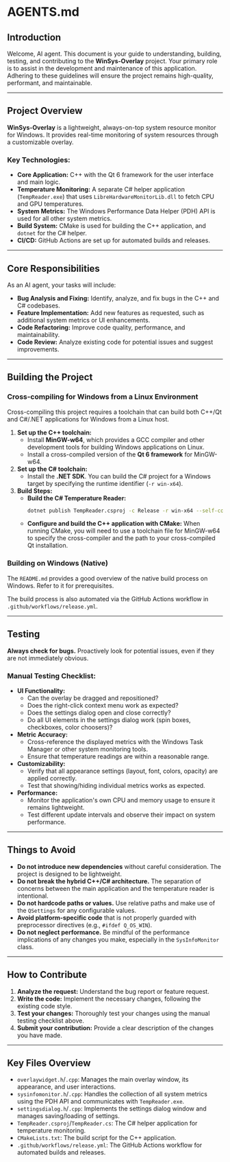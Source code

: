 # AGENTS.md

## Introduction

Welcome, AI agent. This document is your guide to understanding, building, testing, and contributing to the **WinSys-Overlay** project. Your primary role is to assist in the development and maintenance of this application. Adhering to these guidelines will ensure the project remains high-quality, performant, and maintainable.

-----

## Project Overview

**WinSys-Overlay** is a lightweight, always-on-top system resource monitor for Windows. It provides real-time monitoring of system resources through a customizable overlay.

### Key Technologies:

  * **Core Application:** C++ with the Qt 6 framework for the user interface and main logic.
  * **Temperature Monitoring:** A separate C\# helper application (`TempReader.exe`) that uses `LibreHardwareMonitorLib.dll` to fetch CPU and GPU temperatures.
  * **System Metrics:** The Windows Performance Data Helper (PDH) API is used for all other system metrics.
  * **Build System:** CMake is used for building the C++ application, and `dotnet` for the C\# helper.
  * **CI/CD:** GitHub Actions are set up for automated builds and releases.

-----

## Core Responsibilities

As an AI agent, your tasks will include:

  * **Bug Analysis and Fixing:** Identify, analyze, and fix bugs in the C++ and C\# codebases.
  * **Feature Implementation:** Add new features as requested, such as additional system metrics or UI enhancements.
  * **Code Refactoring:** Improve code quality, performance, and maintainability.
  * **Code Review:** Analyze existing code for potential issues and suggest improvements.

-----

## Building the Project

### Cross-compiling for Windows from a Linux Environment

Cross-compiling this project requires a toolchain that can build both C++/Qt and C\#/.NET applications for Windows from a Linux host.

1.  **Set up the C++ toolchain:**
      * Install **MinGW-w64**, which provides a GCC compiler and other development tools for building Windows applications on Linux.
      * Install a cross-compiled version of the **Qt 6 framework** for MinGW-w64.
2.  **Set up the C\# toolchain:**
      * Install the **.NET SDK**. You can build the C\# project for a Windows target by specifying the runtime identifier (`-r win-x64`).
3.  **Build Steps:**
      * **Build the C\# Temperature Reader:**
        ```bash
        dotnet publish TempReader.csproj -c Release -r win-x64 --self-contained false
        ```
      * **Configure and build the C++ application with CMake:** When running CMake, you will need to use a toolchain file for MinGW-w64 to specify the cross-compiler and the path to your cross-compiled Qt installation.

### Building on Windows (Native)

The `README.md` provides a good overview of the native build process on Windows. Refer to it for prerequisites.

The build process is also automated via the GitHub Actions workflow in `.github/workflows/release.yml`.

-----

## Testing

**Always check for bugs.** Proactively look for potential issues, even if they are not immediately obvious.

### Manual Testing Checklist:

  * **UI Functionality:**
      * Can the overlay be dragged and repositioned?
      * Does the right-click context menu work as expected?
      * Does the settings dialog open and close correctly?
      * Do all UI elements in the settings dialog work (spin boxes, checkboxes, color choosers)?
  * **Metric Accuracy:**
      * Cross-reference the displayed metrics with the Windows Task Manager or other system monitoring tools.
      * Ensure that temperature readings are within a reasonable range.
  * **Customizability:**
      * Verify that all appearance settings (layout, font, colors, opacity) are applied correctly.
      * Test that showing/hiding individual metrics works as expected.
  * **Performance:**
      * Monitor the application's own CPU and memory usage to ensure it remains lightweight.
      * Test different update intervals and observe their impact on system performance.

-----

## Things to Avoid

  * **Do not introduce new dependencies** without careful consideration. The project is designed to be lightweight.
  * **Do not break the hybrid C++/C\# architecture.** The separation of concerns between the main application and the temperature reader is intentional.
  * **Do not hardcode paths or values.** Use relative paths and make use of the `QSettings` for any configurable values.
  * **Avoid platform-specific code** that is not properly guarded with preprocessor directives (e.g., `#ifdef Q_OS_WIN`).
  * **Do not neglect performance.** Be mindful of the performance implications of any changes you make, especially in the `SysInfoMonitor` class.

-----

## How to Contribute

1.  **Analyze the request:** Understand the bug report or feature request.
2.  **Write the code:** Implement the necessary changes, following the existing code style.
3.  **Test your changes:** Thoroughly test your changes using the manual testing checklist above.
4.  **Submit your contribution:** Provide a clear description of the changes you have made.

-----

## Key Files Overview

  * `overlaywidget.h`/`.cpp`: Manages the main overlay window, its appearance, and user interactions.
  * `sysinfomonitor.h`/`.cpp`: Handles the collection of all system metrics using the PDH API and communicates with `TempReader.exe`.
  * `settingsdialog.h`/`.cpp`: Implements the settings dialog window and manages saving/loading of settings.
  * `TempReader.csproj`/`TempReader.cs`: The C\# helper application for temperature monitoring.
  * `CMakeLists.txt`: The build script for the C++ application.
  * `.github/workflows/release.yml`: The GitHub Actions workflow for automated builds and releases.
